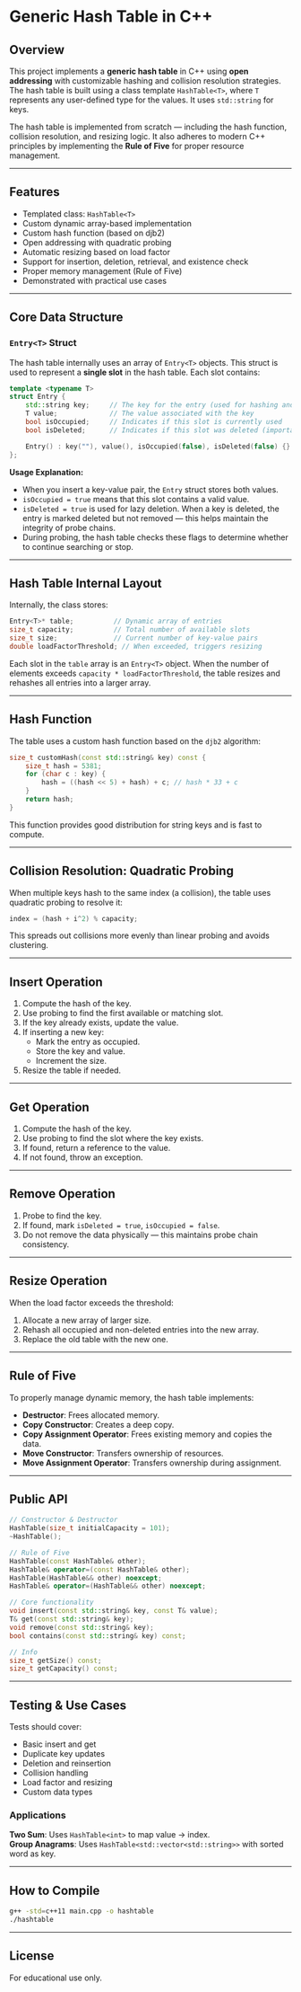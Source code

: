 # Generic Hash Table in C++

## Overview

This project implements a **generic hash table** in C++ using **open addressing** with customizable hashing and collision resolution strategies. The hash table is built using a class template `HashTable<T>`, where `T` represents any user-defined type for the values. It uses `std::string` for keys.

The hash table is implemented from scratch — including the hash function, collision resolution, and resizing logic. It also adheres to modern C++ principles by implementing the **Rule of Five** for proper resource management.

---

## Features

- Templated class: `HashTable<T>`
- Custom dynamic array-based implementation
- Custom hash function (based on djb2)
- Open addressing with quadratic probing
- Automatic resizing based on load factor
- Support for insertion, deletion, retrieval, and existence check
- Proper memory management (Rule of Five)
- Demonstrated with practical use cases

---

## Core Data Structure

### `Entry<T>` Struct

The hash table internally uses an array of `Entry<T>` objects. This struct is used to represent a **single slot** in the hash table. Each slot contains:

```cpp
template <typename T>
struct Entry {
    std::string key;     // The key for the entry (used for hashing and lookup)
    T value;             // The value associated with the key
    bool isOccupied;     // Indicates if this slot is currently used
    bool isDeleted;      // Indicates if this slot was deleted (important for open addressing)

    Entry() : key(""), value(), isOccupied(false), isDeleted(false) {}
};
```

**Usage Explanation:**

- When you insert a key-value pair, the `Entry` struct stores both values.
- `isOccupied = true` means that this slot contains a valid value.
- `isDeleted = true` is used for lazy deletion. When a key is deleted, the entry is marked deleted but not removed — this helps maintain the integrity of probe chains.
- During probing, the hash table checks these flags to determine whether to continue searching or stop.

---

## Hash Table Internal Layout

Internally, the class stores:

```cpp
Entry<T>* table;          // Dynamic array of entries
size_t capacity;          // Total number of available slots
size_t size;              // Current number of key-value pairs
double loadFactorThreshold; // When exceeded, triggers resizing
```

Each slot in the `table` array is an `Entry<T>` object. When the number of elements exceeds `capacity * loadFactorThreshold`, the table resizes and rehashes all entries into a larger array.

---

## Hash Function

The table uses a custom hash function based on the `djb2` algorithm:

```cpp
size_t customHash(const std::string& key) const {
    size_t hash = 5381;
    for (char c : key) {
        hash = ((hash << 5) + hash) + c; // hash * 33 + c
    }
    return hash;
}
```

This function provides good distribution for string keys and is fast to compute.

---

## Collision Resolution: Quadratic Probing

When multiple keys hash to the same index (a collision), the table uses quadratic probing to resolve it:

```cpp
index = (hash + i^2) % capacity;
```

This spreads out collisions more evenly than linear probing and avoids clustering.

---

## Insert Operation

1. Compute the hash of the key.
2. Use probing to find the first available or matching slot.
3. If the key already exists, update the value.
4. If inserting a new key:
   - Mark the entry as occupied.
   - Store the key and value.
   - Increment the size.
5. Resize the table if needed.

---

## Get Operation

1. Compute the hash of the key.
2. Use probing to find the slot where the key exists.
3. If found, return a reference to the value.
4. If not found, throw an exception.

---

## Remove Operation

1. Probe to find the key.
2. If found, mark `isDeleted = true`, `isOccupied = false`.
3. Do not remove the data physically — this maintains probe chain consistency.

---

## Resize Operation

When the load factor exceeds the threshold:
1. Allocate a new array of larger size.
2. Rehash all occupied and non-deleted entries into the new array.
3. Replace the old table with the new one.

---

## Rule of Five

To properly manage dynamic memory, the hash table implements:

- **Destructor**: Frees allocated memory.
- **Copy Constructor**: Creates a deep copy.
- **Copy Assignment Operator**: Frees existing memory and copies the data.
- **Move Constructor**: Transfers ownership of resources.
- **Move Assignment Operator**: Transfers ownership during assignment.

---

## Public API

```cpp
// Constructor & Destructor
HashTable(size_t initialCapacity = 101);
~HashTable();

// Rule of Five
HashTable(const HashTable& other);
HashTable& operator=(const HashTable& other);
HashTable(HashTable&& other) noexcept;
HashTable& operator=(HashTable&& other) noexcept;

// Core functionality
void insert(const std::string& key, const T& value);
T& get(const std::string& key);
void remove(const std::string& key);
bool contains(const std::string& key) const;

// Info
size_t getSize() const;
size_t getCapacity() const;
```

---

## Testing & Use Cases

Tests should cover:

- Basic insert and get
- Duplicate key updates
- Deletion and reinsertion
- Collision handling
- Load factor and resizing
- Custom data types

### Applications

**Two Sum**: Uses `HashTable<int>` to map value → index.  
**Group Anagrams**: Uses `HashTable<std::vector<std::string>>` with sorted word as key.

---

## How to Compile

```sh
g++ -std=c++11 main.cpp -o hashtable
./hashtable
```

---

## License

For educational use only.
